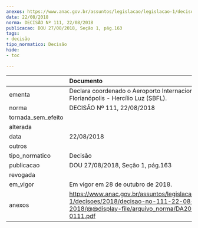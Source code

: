 ```yaml
---
anexos: https://www.anac.gov.br/assuntos/legislacao/legislacao-1/decisoes/2018/decisao-no-111-22-08-2018/@@display-file/arquivo_norma/DA2018-0111.pdf
data: 22/08/2018
norma: DECISÃO Nº 111, 22/08/2018
publicacao: DOU 27/08/2018, Seção 1, pág.163
tags:
- decisão
tipo_normatico: Decisão
hide: 
- toc 
 
---
```


|                    | Documento                                                                                                                                     |
|:-------------------|:----------------------------------------------------------------------------------------------------------------------------------------------|
| ementa             | Declara coordenado o Aeroporto Internacional de Florianópolis - Hercílio Luz (SBFL).                                                          |
| norma              | DECISÃO Nº 111, 22/08/2018                                                                                                                    |
| tornada_sem_efeito |                                                                                                                                               |
| alterada           |                                                                                                                                               |
| data               | 22/08/2018                                                                                                                                    |
| outros             |                                                                                                                                               |
| tipo_normatico     | Decisão                                                                                                                                       |
| publicacao         | DOU 27/08/2018, Seção 1, pág.163                                                                                                              |
| revogada           |                                                                                                                                               |
| em_vigor           | Em vigor em 28 de outubro de 2018.                                                                                                            |
| anexos             | https://www.anac.gov.br/assuntos/legislacao/legislacao-1/decisoes/2018/decisao-no-111-22-08-2018/@@display-file/arquivo_norma/DA2018-0111.pdf |